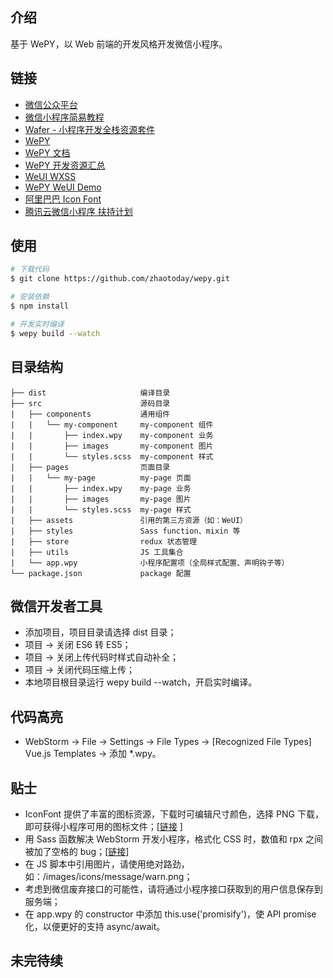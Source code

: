 ## 介绍
基于 WePY，以 Web 前端的开发风格开发微信小程序。

## 链接
- [微信公众平台](https://mp.weixin.qq.com/)
- [微信小程序简易教程](https://mp.weixin.qq.com/debug/wxadoc/dev/index.html)
- [Wafer - 小程序开发全栈资源套件](https://github.com/tencentyun/wafer)
- [WePY](https://github.com/wepyjs/wepy)
- [WePY 文档](https://tencent.github.io/wepy/)
- [WePY 开发资源汇总](https://github.com/aben1188/awesome-wepy)
- [WeUI WXSS](https://github.com/weui/weui-wxss)
- [WePY WeUI Demo](https://github.com/wepyjs/wepy-weui-demo)
- [阿里巴巴 Icon Font](http://iconfont.cn/)
- [腾讯云微信小程序 扶持计划](https://dnspod.qcloud.com/la/apply?from=solution)

## 使用
```bash
# 下载代码
$ git clone https://github.com/zhaotoday/wepy.git

# 安装依赖
$ npm install

# 开发实时编译
$ wepy build --watch
```

## 目录结构
```
├── dist                     编译目录
├── src                      源码目录
|   ├── components           通用组件
|   |   └── my-component     my-component 组件
|   |       ├── index.wpy    my-component 业务
|   |       ├── images       my-component 图片
|   |       └── styles.scss  my-component 样式
|   ├── pages                页面目录
|   |   └── my-page          my-page 页面
|   |       ├── index.wpy    my-page 业务
|   |       ├── images       my-page 图片
|   |       └── styles.scss  my-page 样式
|   ├── assets               引用的第三方资源（如：WeUI）
|   ├── styles               Sass function、mixin 等
|   ├── store                redux 状态管理
|   ├── utils                JS 工具集合
|   └── app.wpy              小程序配置项（全局样式配置、声明钩子等）
└── package.json             package 配置
```

## 微信开发者工具
- 添加项目，项目目录请选择 dist 目录；
- 项目 -> 关闭 ES6 转 ES5；
- 项目 -> 关闭上传代码时样式自动补全；
- 项目 -> 关闭代码压缩上传；
- 本地项目根目录运行 wepy build --watch，开启实时编译。

## 代码高亮
- WebStorm -> File -> Settings -> File Types -> [Recognized File Types] Vue.js Templates -> 添加 *.wpy。

## 贴士
- IconFont 提供了丰富的图标资源，下载时可编辑尺寸颜色，选择 PNG 下载，即可获得小程序可用的图标文件；[[链接](http://iconfont.cn/) ]
- 用 Sass 函数解决 WebStorm 开发小程序，格式化 CSS 时，数值和 rpx 之间被加了空格的 bug；[[链接](http://www.qianduan.org/post-471.html)]
- 在 JS 脚本中引用图片，请使用绝对路劲，如：/images/icons/message/warn.png；
- 考虑到微信废弃接口的可能性，请将通过小程序接口获取到的用户信息保存到服务端；
- 在 app.wpy 的 constructor 中添加 this.use('promisify')，使 API promise 化，以便更好的支持 async/await。

## 未完待续
